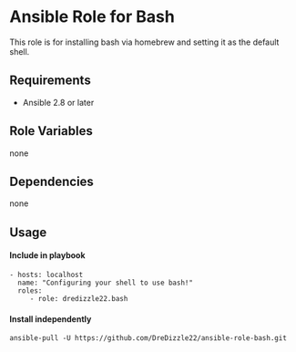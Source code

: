 Ansible Role for Bash
=========

This role is for installing bash via homebrew and setting it as the default shell.

Requirements
------------
- Ansible 2.8 or later

Role Variables
--------------
none

Dependencies
------------
none


Usage
----------------
#### Include in playbook
    - hosts: localhost
      name: "Configuring your shell to use bash!"
      roles:
         - role: dredizzle22.bash

#### Install independently
`ansible-pull -U https://github.com/DreDizzle22/ansible-role-bash.git`

